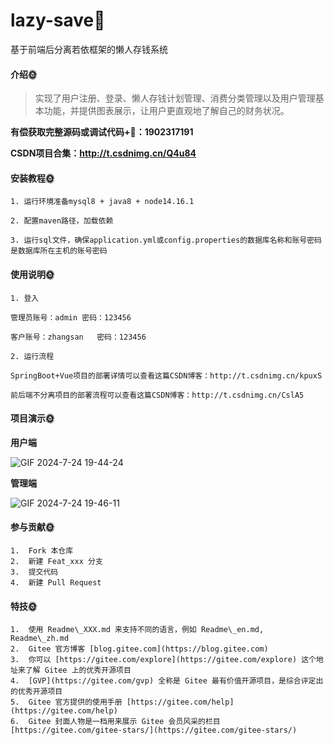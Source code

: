 # lazy-save🎂
基于前端后分离若依框架的懒人存钱系统

#### 介绍🌞

> 实现了用户注册、登录、懒人存钱计划管理、消费分类管理以及用户管理基本功能，并提供图表展示，让用户更直观地了解自己的财务状况。

**有偿获取完整源码或调试代码+🐧：1902317191**

**CSDN项目合集：http://t.csdnimg.cn/Q4u84**

#### 安装教程🌞

```
1. 运行环境准备mysql8 + java8 + node14.16.1

2. 配置maven路径，加载依赖

3. 运行sql文件，确保application.yml或config.properties的数据库名称和账号密码是数据库所在主机的账号密码
```

#### 使用说明🌞

```
1. 登入

管理员账号：admin	密码：123456

客户账号：zhangsan	密码：123456

2. 运行流程

SpringBoot+Vue项目的部署详情可以查看这篇CSDN博客：http://t.csdnimg.cn/kpuxS

前后端不分离项目的部署流程可以查看这篇CSDN博客：http://t.csdnimg.cn/CslA5
```

#### 项目演示🌞

**用户端**

![GIF 2024-7-24 19-44-24](https://github.com/user-attachments/assets/d0d9d858-0074-4c62-bbda-38501fc24c52)

**管理端**

![GIF 2024-7-24 19-46-11](https://github.com/user-attachments/assets/967b5ee6-dcee-4e5c-a4a1-6036ee1746c1)


#### 参与贡献🌞

```
1.  Fork 本仓库
2.  新建 Feat_xxx 分支
3.  提交代码
4.  新建 Pull Request
```


#### 特技🌞

```
1.  使用 Readme\_XXX.md 来支持不同的语言，例如 Readme\_en.md, Readme\_zh.md
2.  Gitee 官方博客 [blog.gitee.com](https://blog.gitee.com)
3.  你可以 [https://gitee.com/explore](https://gitee.com/explore) 这个地址来了解 Gitee 上的优秀开源项目
4.  [GVP](https://gitee.com/gvp) 全称是 Gitee 最有价值开源项目，是综合评定出的优秀开源项目
5.  Gitee 官方提供的使用手册 [https://gitee.com/help](https://gitee.com/help)
6.  Gitee 封面人物是一档用来展示 Gitee 会员风采的栏目 [https://gitee.com/gitee-stars/](https://gitee.com/gitee-stars/)
```
